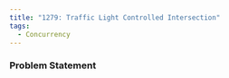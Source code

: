 ```yaml
---
title: "1279: Traffic Light Controlled Intersection"
tags:
  - Concurrency
---
```

### Problem Statement


